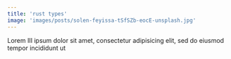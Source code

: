 ```yaml
---
title: 'rust types'
image: 'images/posts/solen-feyissa-tSfSZb-eocE-unsplash.jpg'
---
```


Lorem III ipsum dolor sit amet, consectetur adipisicing elit, sed do eiusmod
tempor incididunt ut 
